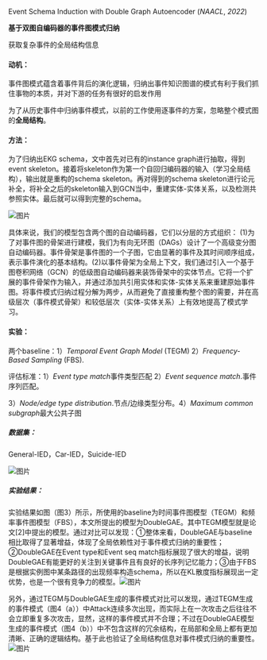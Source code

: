 Event Schema Induction with Double Graph Autoencoder (*NAACL*, *2022*)

**基于双图自编码器的事件图模式归纳**

获取复杂事件的全局结构信息

#### 动机：

事件图模式蕴含着事件背后的演化逻辑，归纳出事件知识图谱的模式有利于我们抓住事物的本质，并对下游的任务有很好的启发作用

为了从历史事件中归纳事件模式，以前的工作使用逐事件的方案，忽略整个模式图的**全局结构**。

#### 方法：

为了归纳出EKG schema，文中首先对已有的instance graph进行抽取，得到event skeleton。接着将skeleton作为第一个自回归编码器的输入（学习全局结构），输出就是重构的schema skeleton。再对得到的schema skeleton进行论元补全，将补全之后的skeleton输入到GCN当中，重建实体-实体关系，以及检测共参照实体。最后就可以得到完整的schema。

![图片](https://mmbiz.qpic.cn/sz_mmbiz_png/7FDdzianu7mKUEtvXSXVK3OibBt2YHGwEAvb7F0JtC1Zk31zoVLPZIlQBIsCOQhZdPDxMUDy2uDiaWAHbhBlxFvFw/640?wx_fmt=png&wxfrom=5&wx_lazy=1&wx_co=1)

具体来说，我们的模型包含两个图的自动编码器，它们以分层的方式组织： (1)为了对事件图的骨架进行建模，我们为有向无环图（DAGs）设计了一个高级变分图自动编码器。事件骨架是事件图的一个子图，它由显著的事件及其时间顺序组成，表示事件演化的基本结构。(2)以事件骨架为全局上下文，我们通过引入一个基于图卷积网络（GCN）的低级图自动编码器来装饰骨架中的实体节点。它将一个扩展的事件骨架作为输入，并通过添加共引用实体和实体-实体关系来重建原始事件图。将事件模式归纳过程分解为两步，从而避免了直接重构整个图的需要，并在高级层次（事件模式骨架）和较低层次（实体-实体关系）上有效地提高了模式学习。

#### 实验：

两个baseline：1）*Temporal Event Graph Model* (TEGM) 2）*Frequency-Based Sampling* (FBS).

评估标准：1）*Event type match*事件类型匹配 2）*Event sequence match*.事件序列匹配。

3）*Node/edge type distribution*.节点/边缘类型分布。4）*Maximum common subgraph*最大公共子图

##### 数据集：

General-IED，Car-IED，Suicide-IED

![图片](https://mmbiz.qpic.cn/sz_mmbiz_png/7FDdzianu7mKUEtvXSXVK3OibBt2YHGwEA7H74JTVGMA1PDQ92U98zJRd0gBGIUF2A46hEl7SW2Q17ibkcFCqgBuA/640?wx_fmt=png&wxfrom=5&wx_lazy=1&wx_co=1)

##### 实验结果：

实验结果如图（图3）所示，所使用的baseline为时间事件图模型（TEGM）和频率事件图模型（FBS），本文所提出的模型为DoubleGAE。其中TEGM模型就是论文[2]中提出的模型。通过对比可以发现：①整体来看，DoubleGAE与baseline相比取得了显著增益，体现了全局依赖性对于事件模式归纳的重要性；②DoubleGAE在Event type和Event seq match指标展现了很大的增益，说明DoubleGAE有能更好的关注到关键事件且有良好的长序列记忆能力；③由于FBS是根据实例图中某条路径的出现频率构造schema，所以在KL散度指标展现出一定优势，也是一个很有竞争力的模型。![图片](https://mmbiz.qpic.cn/sz_mmbiz_png/7FDdzianu7mKUEtvXSXVK3OibBt2YHGwEA44vrDqozETRZRibcSEwuFicPia6V8kHherQUgXWmlZ0thmlhNTZKKuHfQ/640?wx_fmt=png&wxfrom=5&wx_lazy=1&wx_co=1)

另外，通过TEGM与DoubleGAE生成的事件模式对比可以发现，通过TEGM生成的事件模式（图4（a））中Attack连续多次出现，而实际上在一次攻击之后往往不会立即重复多次攻击，显然，这样的事件模式并不合理；不过在DoubleGAE模型生成的事件模式（图4（b））中不包含这样的冗余结构，在局部和全局上都有更加清晰、正确的逻辑结构。基于此也验证了全局结构信息对事件模式归纳的重要性。![图片](https://mmbiz.qpic.cn/sz_mmbiz_png/7FDdzianu7mKUEtvXSXVK3OibBt2YHGwEA7gdSicbABtHa5mXtoKyAr6axXuVkxsksiaeO0o0JtmVPNexNMmR3edyQ/640?wx_fmt=png&wxfrom=5&wx_lazy=1&wx_co=1)
